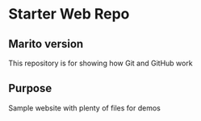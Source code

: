 # Starter Web Repo

## Marito version

This repository is for showing how Git and GitHub work

## Purpose

Sample website with plenty of files for demos